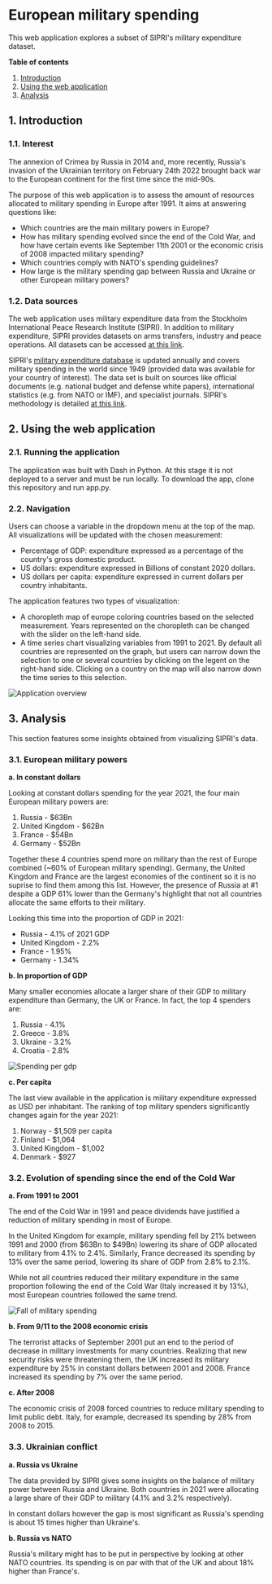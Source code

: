 # European military spending
This web application explores a subset of SIPRI's military expenditure dataset.

**Table of contents**
1. [Introduction](#introduction)
2. [Using the web application](#how-to-use)
3. [Analysis](#analysis)

<a id="introduction"></a>

## 1. Introduction

### 1.1. Interest
The annexion of Crimea by Russia in 2014 and, more recently, Russia's invasion of the Ukrainian territory on February 24th 2022 brought back war to the European continent for the first time since the mid-90s.

The purpose of this web application is to assess the amount of resources allocated to military spending in Europe after 1991. It aims at answering questions like:
- Which countries are the main military powers in Europe?
- How has military spending evolved since the end of the Cold War, and how have certain events like September 11th 2001 or the economic crisis of 2008 impacted military spending?
- Which countries comply with NATO's spending guidelines?
- How large is the military spending gap between Russia and Ukraine or other European military powers?

### 1.2. Data sources
The web application uses military expenditure data from the Stockholm International Peace Research Institute (SIPRI). In addition to military expenditure, SIPRI provides datasets on arms transfers, industry and peace operations. All datasets can be accessed [at this link](https://www.sipri.org/databases).

SIPRI's [military expenditure database](https://www.sipri.org/databases/milex) is updated annually and covers military spending in the world since 1949 (provided data was available for your country of interest). The data set is built on sources like official documents (e.g. national budget and defense white papers), international statistics (e.g. from NATO or IMF), and specialist journals. SIPRI's methodology is detailed [at this link](https://www.sipri.org/databases/milex/sources-and-methods).

<a id="how-to-use"></a>

## 2. Using the web application

### 2.1. Running the application
The application was built with Dash in Python. At this stage it is not deployed to a server and must be run locally. To download the app, clone this repository and run app.py.

### 2.2. Navigation
Users can choose a variable in the dropdown menu at the top of the map. All visualizations will be updated with the chosen measurement:
- Percentage of GDP: expenditure expressed as a percentage of the country's gross domestic product.
- US dollars: expenditure expressed in Billions of constant 2020 dollars.
- US dollars per capita: expenditure expressed in current dollars per country inhabitants.

The application features two types of visualization:
- A choropleth map of europe coloring countries based on the selected measurement. Years represented on the choropleth can be changed with the slider on the left-hand side.
- A time series chart visualizing variables from 1991 to 2021. By default all countries are represented on the graph, but users can narrow down the selection to one or several countries by clicking on the legent on the right-hand side. Clicking on a country on the map will also narrow down the time series to this selection.

![Application overview](images/app_overview.JPG)

<a id="analysis"></a>

## 3. Analysis
This section features some insights obtained from visualizing SIPRI's data.

### 3.1. European military powers

**a. In constant dollars**

Looking at constant dollars spending for the year 2021, the four main European military powers are:
1. Russia - $63Bn
2. United Kingdom - $62Bn
3. France - $54Bn
4. Germany - $52Bn

Together these 4 countries spend more on military than the rest of Europe combined (~60% of European military spending). Germany, the United Kingdom and France are the largest economies of the continent so it is no suprise to find them among this list. However, the presence of Russia at #1 despite a GDP 61% lower than the Germany's highlight that not all countries allocate the same efforts to their military.

Looking this time into the proportion of GDP in 2021:
* Russia - 4.1% of 2021 GDP
* United Kingdom - 2.2%
* France - 1.95%
* Germany - 1.34%

**b. In proportion of GDP**

Many smaller economies allocate a larger share of their GDP to military expenditure than Germany, the UK or France. In fact, the top 4 spenders are:
1. Russia - 4.1%
2. Greece - 3.8%
3. Ukraine - 3.2%
4. Croatia - 2.8%

![Spending per gdp](images/map_gdp_2021.png)

**c. Per capita**

The last view available in the application is military expenditure expressed as USD per inhabitant. The ranking of top military spenders significantly changes again for the year 2021:
1. Norway - $1,509 per capita
2. Finland - $1,064
3. United Kingdom - $1,002
4. Denmark - $927

### 3.2. Evolution of spending since the end of the Cold War

**a. From 1991 to 2001**

The end of the Cold War in 1991 and peace dividends have justified a reduction of military spending in most of Europe.

In the United Kingdom for example, military spending fell by 21% between 1991 and 2000 (from $63Bn to $49Bn) lowering its share of GDP allocated to military from 4.1% to 2.4%. Similarly, France decreased its spending by 13% over the same period, lowering its share of GDP from 2.8% to 2.1%.

While not all countries reduced their military expenditure in the same proportion following the end of the Cold War (Italy increased it by 13%), most European countries followed the same trend.

![Fall of military spending](images/1991_to_2000_FR_UK_GER.png)

**b. From 9/11 to the 2008 economic crisis**

The terrorist attacks of September 2001 put an end to the period of decrease in military investments for many countries. Realizing that new security risks were threatening them, the UK increased its military expenditure by 25% in constant dollars between 2001 and 2008. France increased its spending by 7% over the same period.

**c. After 2008**

The economic crisis of 2008 forced countries to reduce military spending to limit public debt. Italy, for example, decreased its spending by 28% from 2008 to 2015.

### 3.3. Ukrainian conflict

**a. Russia vs Ukraine**

The data provided by SIPRI gives some insights on the balance of military power between Russia and Ukraine. Both countries in 2021 were allocating a large share of their GDP to military (4.1% and 3.2% respectively).

In constant dollars however the gap is most significant as Russia's spending is about 15 times higher than Ukraine's.

**b. Russia vs NATO**

Russia's military might has to be put in perspective by looking at other NATO countries. Its spending is on par with that of the UK and about 18% higher than France's.

